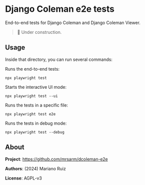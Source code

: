 Django Coleman e2e tests
========================

End-to-end tests for Django Coleman and Django Coleman Viewer.

> 🚧 Under construction.

## Usage

Inside that directory, you can run several commands:

Runs the end-to-end tests:

    npx playwright test

Starts the interactive UI mode:

    npx playwright test --ui

Runs the tests in a specific file:

    npx playwright test e2e

Runs the tests in debug mode:

    npx playwright test --debug

## About

**Project**: https://github.com/mrsarm/dcoleman-e2e

**Authors**: (2024) Mariano Ruiz <mrsarm at gmail.com>

**License**: AGPL-v3
